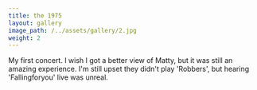 ```yaml
---
title: the 1975
layout: gallery
image_path: /../assets/gallery/2.jpg
weight: 2
---
```

My first concert. I wish I got a better view of Matty, but it was still an amazing experience. I'm still upset they didn't play 'Robbers', but hearing 'Fallingforyou' live was unreal.
